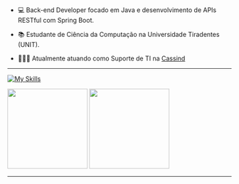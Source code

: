 
- 💻 Back-end Developer focado em Java e desenvolvimento de APIs RESTful com Spring Boot.

- 📚 Estudante de Ciência da Computação na Universidade Tiradentes (UNIT).
  
- 👨🏼‍💻  Atualmente atuando como Suporte de TI na <a href="https://www.cassind.com.br">Cassind</a>

---
   
[![My Skills](https://skillicons.dev/icons?i=java,python,spring,html,css,javascript,docker,postgres,mysql&perline=15)](https://skillicons.dev)

 

<div align="left">
  <img height="180em" src="https://github-readme-stats.vercel.app/api?username=queijobrando&show_icons=true&theme=dark" />
  <img height="180em" src="https://github-readme-stats.vercel.app/api/top-langs/?username=queijobrando&layout=compact&theme=dark" />
</div>

---


  



